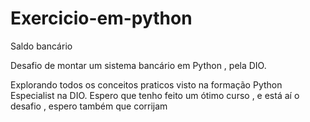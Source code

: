 # Exercicio-em-python
Saldo bancário

Desafio de montar um sistema bancário em Python , pela DIO.

Explorando todos os conceitos praticos visto na formação Python Especialist  na DIO. 
Espero que tenho feito um ótimo curso , e está aí o desafio , espero também que corrijam 
